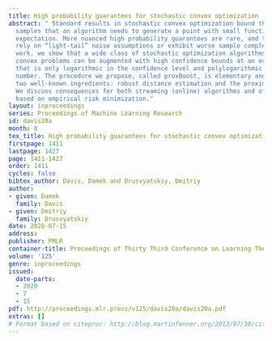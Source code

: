 ```yaml
---
title: High probability guarantees for stochastic convex optimization
abstract: " Standard results in stochastic convex optimization bound the number of
  samples that an algorithm needs to generate a point with small function value in
  expectation. More nuanced high probability guarantees are rare, and typically either
  rely on “light-tail” noise assumptions or exhibit worse sample complexity. In this
  work, we show that a wide class of stochastic optimization algorithms for strongly
  convex problems can be augmented with high confidence bounds at an overhead cost
  that is only logarithmic in the confidence level and polylogarithmic in the condition
  number. The procedure we propose, called proxBoost, is elementary and builds on
  two well-known ingredients: robust distance estimation and the proximal point method.
  We discuss consequences for both streaming (online) algorithms and offline algorithms
  based on empirical risk minimization."
layout: inproceedings
series: Proceedings of Machine Learning Research
id: davis20a
month: 0
tex_title: High probability guarantees for stochastic convex optimization
firstpage: 1411
lastpage: 1427
page: 1411-1427
order: 1411
cycles: false
bibtex_author: Davis, Damek and Drusvyatskiy, Dmitriy
author:
- given: Damek
  family: Davis
- given: Dmitriy
  family: Drusvyatskiy
date: 2020-07-15
address: 
publisher: PMLR
container-title: Proceedings of Thirty Third Conference on Learning Theory
volume: '125'
genre: inproceedings
issued:
  date-parts:
  - 2020
  - 7
  - 15
pdf: http://proceedings.mlr.press/v125/davis20a/davis20a.pdf
extras: []
# Format based on citeproc: http://blog.martinfenner.org/2013/07/30/citeproc-yaml-for-bibliographies/
---
```

